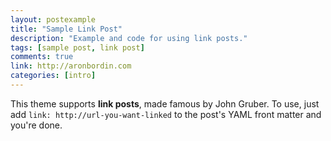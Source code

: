 ```yaml
---
layout: postexample
title: "Sample Link Post"
description: "Example and code for using link posts."
tags: [sample post, link post]
comments: true
link: http://aronbordin.com
categories: [intro]
---
```


This theme supports **link posts**, made famous by John Gruber. To use, just add `link: http://url-you-want-linked` to the post's YAML front matter and you're done.
